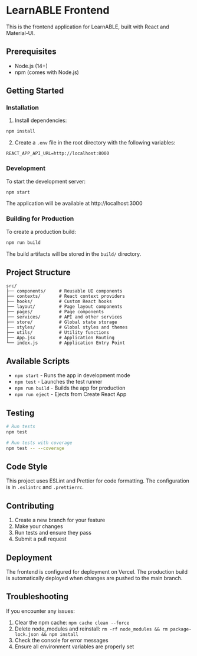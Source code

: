 # LearnABLE Frontend

This is the frontend application for LearnABLE, built with React and Material-UI.

## Prerequisites

- Node.js (14+)
- npm (comes with Node.js)

## Getting Started

### Installation

1. Install dependencies:
```bash
npm install
```

2. Create a `.env` file in the root directory with the following variables:
```
REACT_APP_API_URL=http://localhost:8000
```

### Development

To start the development server:

```bash
npm start
```

The application will be available at http://localhost:3000

### Building for Production

To create a production build:

```bash
npm run build
```

The build artifacts will be stored in the `build/` directory.

## Project Structure

```
src/
├── components/     # Reusable UI components
├── contexts/       # React context providers
├── hooks/          # Custom React hooks
├── layout/         # Page layout components
├── pages/          # Page components
├── services/       # API and other services
├── store/          # Global state storage
├── styles/         # Global styles and themes
├── utils/          # Utility functions
├── App.jsx         # Application Routing
└── index.js        # Application Entry Point
```

## Available Scripts

- `npm start` - Runs the app in development mode
- `npm test` - Launches the test runner
- `npm run build` - Builds the app for production
- `npm run eject` - Ejects from Create React App

## Testing

```bash
# Run tests
npm test

# Run tests with coverage
npm test -- --coverage
```

## Code Style

This project uses ESLint and Prettier for code formatting. The configuration is in `.eslintrc` and `.prettierrc`.

## Contributing

1. Create a new branch for your feature
2. Make your changes
3. Run tests and ensure they pass
4. Submit a pull request

## Deployment

The frontend is configured for deployment on Vercel. The production build is automatically deployed when changes are pushed to the main branch.

## Troubleshooting

If you encounter any issues:

1. Clear the npm cache: `npm cache clean --force`
2. Delete node_modules and reinstall: `rm -rf node_modules && rm package-lock.json && npm install`
3. Check the console for error messages
4. Ensure all environment variables are properly set
